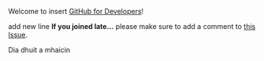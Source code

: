Welcome to  insert [GitHub for Developers](https://training.github.com/classes/developers/)!


add new line
**If you joined late...** please make sure to add a comment to [this Issue](https://github.com/githubteacher/github-for-developers-sept-2015/issues/1).


Dia dhuit a mhaicin